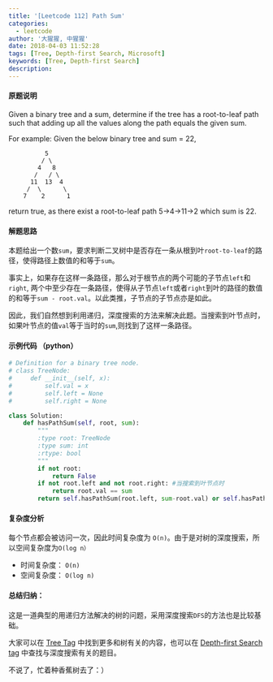 ```yaml
---
title: '[Leetcode 112] Path Sum'
categories:
  - leetcode
author: '大猩猩, 中猩猩'
date: 2018-04-03 11:52:28
tags: [Tree, Depth-first Search, Microsoft]
keywords: [Tree, Depth-first Search]
description:
---
```


#### 原题说明
Given a binary tree and a sum, determine if the tree has a root-to-leaf path such that adding up all the values along the path equals the given sum.

For example:
Given the below binary tree and sum = 22,

              5
             / \
            4   8
           /   / \
          11  13  4
         /  \      \
        7    2      1
return true, as there exist a root-to-leaf path 5->4->11->2 which sum is 22.

#### 解题思路
本题给出一个数`sum`，要求判断二叉树中是否存在一条从根到叶`root-to-leaf`的路径，使得路径上数值的和等于`sum`。

事实上，如果存在这样一条路径，那么对于根节点的两个可能的子节点`left`和`right`, 两个中至少存在一条路径，使得从子节点`left`或者`right`到叶的路径的数值的和等于`sum - root.val`。以此类推，子节点的子节点亦是如此。

因此，我们自然想到利用递归，深度搜索的方法来解决此题。当搜索到叶节点时，如果叶节点的值`val`等于当时的`sum`,则找到了这样一条路径。

#### 示例代码 （python）

```python
# Definition for a binary tree node.
# class TreeNode:
#     def __init__(self, x):
#         self.val = x
#         self.left = None
#         self.right = None

class Solution:
    def hasPathSum(self, root, sum):
        """
        :type root: TreeNode
        :type sum: int
        :rtype: bool
        """
        if not root:
            return False
        if not root.left and not root.right: #当搜索到叶节点时
            return root.val == sum
        return self.hasPathSum(root.left, sum-root.val) or self.hasPathSum(root.right, sum-root.val)
```

#### 复杂度分析
每个节点都会被访问一次，因此时间复杂度为 `O(n)`。由于是对树的深度搜索，所以空间复杂度为`O(log n）`

- 时间复杂度： `O(n)`
- 空间复杂度： `O(log n)` 

#### 总结归纳：
这是一道典型的用递归方法解决的树的问题，采用深度搜索`DFS`的方法也是比较基础。

大家可以在 [Tree Tag](/tags/Tree) 中找到更多和树有关的内容，也可以在 [Depth-first Search tag](/tags/Depth-first-Search) 中查找与深度搜索有关的题目。

不说了，忙着种香蕉树去了：） 